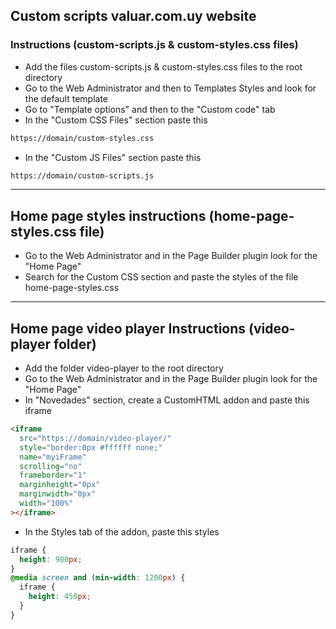 ## Custom scripts valuar.com.uy website

### Instructions (custom-scripts.js & custom-styles.css files)

- Add the files custom-scripts.js & custom-styles.css files to the root directory
- Go to the Web Administrator and then to Templates Styles and look for the default template
- Go to "Template options" and then to the "Custom code" tab
- In the "Custom CSS Files" section paste this

```sh
https://domain/custom-styles.css
```

- In the "Custom JS Files" section paste this

```sh
https://domain/custom-scripts.js
```

<hr/>

## Home page styles instructions (home-page-styles.css file)

- Go to the Web Administrator and in the Page Builder plugin look for the "Home Page"
- Search for the Custom CSS section and paste the styles of the file home-page-styles.css

<hr/>

## Home page video player Instructions (video-player folder)

- Add the folder video-player to the root directory
- Go to the Web Administrator and in the Page Builder plugin look for the "Home Page"
- In "Novedades" section, create a CustomHTML addon and paste this iframe

```html
<iframe
  src="https://domain/video-player/"
  style="border:0px #ffffff none;"
  name="myiFrame"
  scrolling="no"
  frameborder="1"
  marginheight="0px"
  marginwidth="0px"
  width="100%"
></iframe>
```

- In the Styles tab of the addon, paste this styles

```css
iframe {
  height: 900px;
}
@media screen and (min-width: 1200px) {
  iframe {
    height: 450px;
  }
}
```
